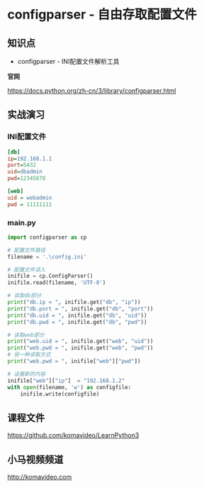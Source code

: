 configparser - 自由存取配置文件
=====================

## 知识点

+ configparser - INI配置文件解析工具

**官网**

https://docs.python.org/zh-cn/3/library/configparser.html

## 实战演习

### INI配置文件

```ini
[db]
ip=192.168.1.1
port=5432
uid=dbadmin
pwd=12345678

[web]
uid = webadmin
pwd = 11111111
```

### main.py

```python
import configparser as cp

# 配置文件路径
filename = '.\config.ini'

# 配置文件读入
inifile = cp.ConfigParser()
inifile.read(filename, 'UTF-8')

# 读取db部分
print("db.ip = ", inifile.get("db", "ip"))
print("db.port = ", inifile.get("db", "port"))
print("db.uid = ", inifile.get("db", "uid"))
print("db.pwd = ", inifile.get("db", "pwd"))

# 读取web部分
print("web.uid = ", inifile.get("web", "uid"))
print("web.pwd = ", inifile.get("web", "pwd"))
# 另一种读取方式
print("web.pwd = ", inifile["web"]["pwd"])

# 设置新的内容
inifile["web"]["ip"]  = "192.168.1.2"
with open(filename, 'w') as configfile:
    inifile.write(configfile)
```

## 课程文件

https://github.com/komavideo/LearnPython3

## 小马视频频道

http://komavideo.com
